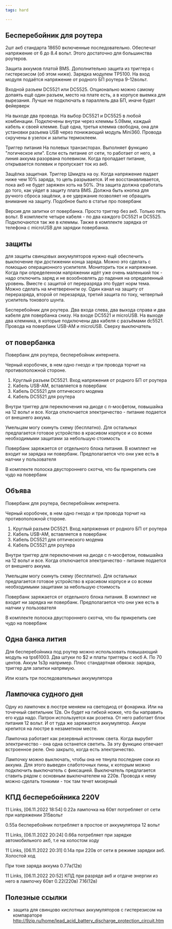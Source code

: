```yaml
---
tags: hard

---
```


## Бесперебойник для роутера

2шт акб стандарта 18650 включенные последовательно. Обеспечат напряжение от 6 до 8.4 вольт. Этого достаточно для большинства роутеров.

Защита аккумов платой BMS. Дополнительно защита из триггера с гистерезисом (об этом ниже). Зарядка модулем TP5100. На вход модуля подаётся напряжение от родного БП роутера 9-12вольт. 

Входной разъем DC5521 или DC5525. Опционально можно самому допаять ещё один разъем, место на плате есть, а в корпусе выемка для вырезания. Лучше не подключать в параллель два БП, иначе будет фейерверк  

На выходе два провода. На выбор DC5521 и DC5525 в любой комбинации. Подключены внутри через клеммы 5.08мм, каждый кабель к своей клемме. Ещё одна, третья клемма свободна, она для установки разъема USB через понижающий модуль Mini360. Провода скручены в узелок и залиты термоклеем.

Триггер питания
На полевых транзисторах. Выполняет функцию "логическое или". Если есть питание от сети, то работает от него, а линия аккума разорвана полевиком. Когда пропадает питание, открывается полевик и пропускает ток из акб.

Защёлка защитная.
Триггер Шмидта на оу. Когда напряжение падает ниже чем 10% заряда, то цепь разрывается. И не восстанавливается, пока акб не будет заряжен хоть на 50%. Эта защита должна сработать до того, как уйдет в защиту плата BMS. Должна быть кнопка для ручного сброса защёлки, а ее удержание позволяет не обращать внимание на защиту. Подобное было в статье про повербанк


Версия для запитки от повербанка. Просто триггер без акб. Только пять вольт. В комплекте четыре кабеля - по два каждого DC5521 и DC5525. Подключаются так же в клеммы. Также в комплекте зарядка от телефона с microUSB для зарядки повербанка.


## защиты

для защиты свинцовых аккумуляторов нужно ещё обеспечить выключение при достижении конца заряда. Можно это сделать с помощью операционного усилителя. Мониторить ток и напряжение. Когда при определенном напряжении идёт уже очень маленький ток - надо отключить заряд и не возобновлять до падения на определенный уровень. Вместе с защитой от переразряда это будет норм тема. Можно сделать на мчетвереннгм оу. Один канал на защиту от переразряда, второй от перезаряда, третий защита по току, четвертый усилитель токового шунта. 


Бесперебойник для роутера. Два входа слева, два выхода справа и два кабеля для повербанка снизу. На входе DC5521 и microUSB. На выходе два клемника, в которые подключены два кабеля с разъёмами dc5521. Провода на повербанк USB-AM и microUSB. Сверху выключатель


## от повербанка
Повербанк для роутера, бесперебойник интернета.

Черный коробочек, в нем одно гнездо и три провода торчит на противоположной стороне. 

1. Круглый разъем DC5521. Вход напряжения от родного БП от роутера
2. Кабель USB-AM, вставляется в повербанк
3. Кабель DC5521 для оптического модема
4. Кабель DC5521 для роутера

Внутри триггер для переключения на диоде с п-мосфетом, повышайка на 12 вольт и все. Когда отключается электричество - питание подается от внешнего аккума. 

Умельцам могу скинуть схему (бесплатно). Для остальных предлагается готовое устройство в красивом корпусе и со всеми необходимыми защитами за небольшую стоимость

Повербанк заряжается от отдельного блока питания. В комплект не входит ни зарядка ни повербанк. Предполагается что они уже есть в налчии у пользователя

В комплекте полоска двустороннего скотча, что бы прикрепить сие чудо на повербанк


## Объява
Повербанк для роутера, бесперебойник интернета.

Черный коробочек, в нем одно гнездо и три провода торчит на противоположной стороне. 

1. Круглый разъем DC5521. Вход напряжения от родного БП от роутера
2. Кабель USB-AM, вставляется в повербанк
3. Кабель DC5521 для оптического модема
4. Кабель DC5521 для роутера

Внутри триггер для переключения на диоде с п-мосфетом, повышайка на 12 вольт и все. Когда отключается электричество - питание подается от внешнего аккума. 

Умельцам могу скинуть схему (бесплатно). Для остальных предлагается готовое устройство в красивом корпусе и со всеми необходимыми защитами за небольшую стоимость

Повербанк заряжается от отдельного блока питания. В комплект не входит ни зарядка ни повербанк. Предполагается что они уже есть в налчии у пользователя

В комплекте полоска двустороннего скотча, что бы прикрепить сие чудо на повербанк

## Одна банка лития
Для бесперебойника под роутер можно использовать повышающий модуль на tps61003. Два штуки по $2 и платы триггеры с юсб А. По 70 центов. Аккум 1s3p например. Плюс стандартная обвязка: зарядка, триггер для запитки напрямую. 

Или юзать три последовательных аккумулятора

## Лампочка судного дня

Одну из лампочек в люстре меняем на светодиод от фонарика. Или на точечный светильник 12в. Он будет на гибкой ножке, что бы направить его куда надо. Патрон используется как розетка. От него работает блок питания 12 вольт. И от туда же заряжается аккумулятор. Аккум крепится на люстре в незаметном месте. 

Лампочка работает как резервный источник света. Когда вырубят электричество - она одна останется светить. За эту функцию отвечает встроенное реле. Оно закрыто, когда есть электричество. 

Лампочку можно выключать, чтобы она не тянула последние соки из аккума. Для этого выведен слаботочных пины, к которым можно подключить выключатель с фиксацией. Выключатель предлагается ставить рядом с основным выключателем на 220в. Провода к нему можно сделать тонкими - ток там течет мизерный


## КПД бесперебойника 220V
11 Links, [06.11.2022 18:54]
0.22а лампочка на 60вт потребляет от сети при напряжении 315вольт

0.55а бесперебойник потребляет в простое от аккумулятора 12 вольт

11 Links, [06.11.2022 20:24]
0.66а потребляет при зарядке автомобильного акб, т.е на холостом ходу

11 Links, [06.11.2022 20:31]
0.14а при 220в от сети в режиме зарядки акб. Холостой ход

При токе заряда аккума 0.77а(12в)

11 Links, [06.11.2022 20:52]
КПД при разряде акб и отдаче энергии из него в лампочку 60вт
0.22(220в)
7.16(12в)

## Полезные ссылки
- защита для свинцово кислотных аккумуляторов с гистерезисом на компараторе <http://9zip.ru/home/lead_acid_battery_discharge_protection_circuit.htm>
